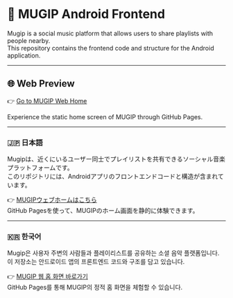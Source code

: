 # 🎵 MUGIP Android Frontend

Mugip is a social music platform that allows users to share playlists with people nearby.  
This repository contains the frontend code and structure for the Android application.

---

## 🌐 Web Preview

👉 [Go to MUGIP Web Home](https://gift-music.github.io/mugip-android-frontend/)

Experience the static home screen of MUGIP through GitHub Pages.

---

### 🇯🇵 日本語

Mugipは、近くにいるユーザー同士でプレイリストを共有できるソーシャル音楽プラットフォームです。  
このリポジトリには、Androidアプリのフロントエンドコードと構造が含まれています。

👉 [MUGIPウェブホームはこちら](https://gift-music.github.io/mugip-android-frontend/)  
GitHub Pagesを使って、MUGIPのホーム画面を静的に体験できます。

---

### 🇰🇷 한국어

Mugip은 사용자 주변의 사람들과 플레이리스트를 공유하는 소셜 음악 플랫폼입니다.  
이 저장소는 안드로이드 앱의 프론트엔드 코드와 구조를 담고 있습니다.

👉 [MUGIP 웹 홈 화면 바로가기](https://gift-music.github.io/mugip-android-frontend/)  
GitHub Pages를 통해 MUGIP의 정적 홈 화면을 체험할 수 있습니다.



